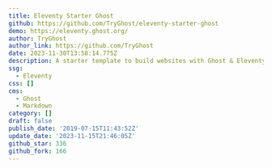 ```yaml
---
title: Eleventy Starter Ghost
github: https://github.com/TryGhost/eleventy-starter-ghost
demo: https://eleventy.ghost.org/
author: TryGhost
author_link: https://github.com/TryGhost
date: 2023-11-30T13:58:14.775Z
description: A starter template to build websites with Ghost & Eleventy
ssg:
  - Eleventy
css: []
cms:
  - Ghost
  - Markdown
category: []
draft: false
publish_date: '2019-07-15T11:43:52Z'
update_date: '2023-11-15T21:46:05Z'
github_star: 336
github_fork: 166
---
```

